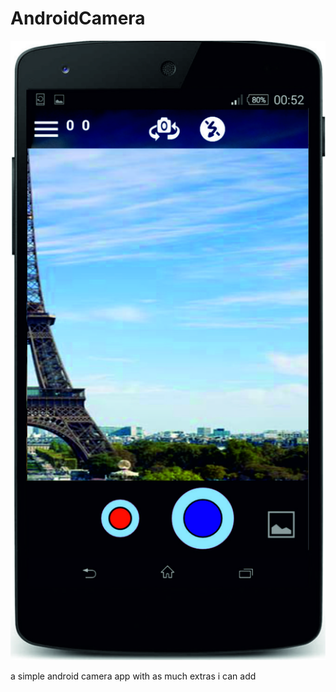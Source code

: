 # AndroidCamera

![Screenshot](pics/pic6.jpg?raw=true)

a simple android camera app with as much extras i can add
